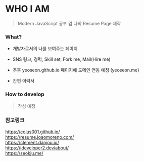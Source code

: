 # WHO I AM

> Modern JavaScript 공부 겸 나의 Resume Page 제작

### What?

* 개발자로서의 나를 보여주는 페이지

* SNS 링크, 경력, Skill set, Fork me, Mail(Hire me)

* 추후 yeoseon.github.io 페이지에 도메인 연동 예정 (yeoseon.me)

* 간편 이력서

### How to develop

> 작성 예정

### 참고링크

https://colus001.github.io/  
https://resume.joaomoreno.com/  
https://clement.danjou.io/  
https://ideveloper2.dev/about/  
https://seokju.me/  
